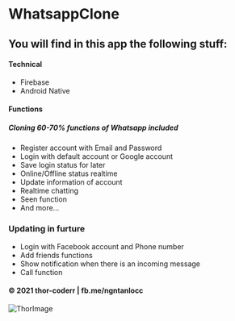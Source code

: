 # WhatsappClone

## You will find in this app the following stuff:
#### Technical
* Firebase
* Android Native
#### Functions
##### Cloning 60-70% functions of Whatsapp included
* Register account with Email and Password
* Login with default account or Google account
* Save login status for later
* Online/Offline status realtime
* Update information of account
* Realtime chatting
* Seen function
* And more...

### Updating in furture
* Login with Facebook account and Phone number
* Add friends functions
* Show notification when there is an incoming message
* Call function


#### © 2021 thor-coderr | fb.me/ngntanlocc

![ThorImage](https://github.com/thor-coderr/thor-mall/blob/main/thorimg.jpg)

